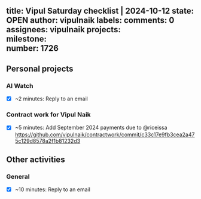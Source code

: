 title:	Vipul Saturday checklist | 2024-10-12
state:	OPEN
author:	vipulnaik
labels:	
comments:	0
assignees:	vipulnaik
projects:	
milestone:	
number:	1726
--
## Personal projects

### AI Watch

- [x] ~2 minutes: Reply to an email

### Contract work for Vipul Naik

- [x] ~5 minutes: Add September 2024 payments due to @riceissa https://github.com/vipulnaik/contractwork/commit/c33c17e9fb3cea2a475c129d8578a2f1b81232d3

## Other activities

### General

- [x] ~10 minutes: Reply to an email
